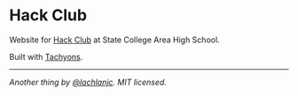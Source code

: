 # Hack Club

Website for [Hack Club](https://hackclub.com) at State College Area High School.

Built with [Tachyons](http://tachyons.io).

____

*Another thing by [@lachlanjc](https://twitter.com/lachlanjc). MIT licensed.*
